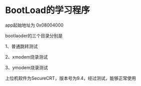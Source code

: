 # BootLoad的学习程序
app起始地址为 0x08004000

bootlaoder的三个目录分别是

1、普通跳转测试

2、xmodem烧录测试

3、ymodem烧录测试

上位机软件为SecureCRT，版本号为9.4，经过测试，能够正常使用

